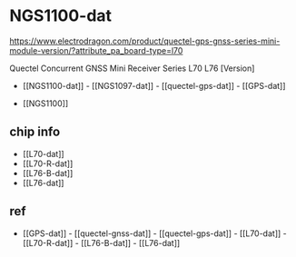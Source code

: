 
# NGS1100-dat

https://www.electrodragon.com/product/quectel-gps-gnss-series-mini-module-version/?attribute_pa_board-type=l70

Quectel Concurrent GNSS Mini Receiver Series L70 L76 [Version]


- [[NGS1100-dat]] - [[NGS1097-dat]] - [[quectel-gps-dat]] - [[GPS-dat]]
  
- [[NGS1100]]

## chip info 

- [[L70-dat]]
- [[L70-R-dat]]
- [[L76-B-dat]]
- [[L76-dat]]


## ref 

- [[GPS-dat]] - [[quectel-gnss-dat]] - [[quectel-gps-dat]] - [[L70-dat]] - [[L70-R-dat]] - [[L76-B-dat]] - [[L76-dat]]



